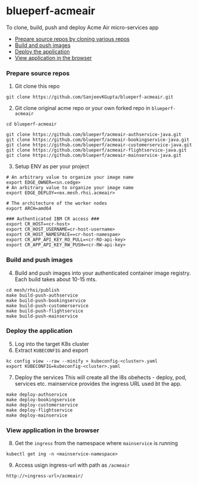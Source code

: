 # blueperf-acmeair

To clone, build, push and deploy Acme Air micro-services app

- [Prepare source repos by cloning various repos](#prepare-source-repos)
- [Build and push images](#build-and-push-images)
- [Deploy the application](#deploy-the-application)
- [View application in the browser](#view-application-in-the-browser)
### Prepare source repos
1. Git clone this repo
```
git clone https://github.com/SanjeevKGupta/blueperf-acmeair.git
```
2. Git clone original acme repo or your own forked repo in `blueperf-acmeair`
```
cd blueperf-acmeair

git clone https://github.com/blueperf/acmeair-authservice-java.git
git clone https://github.com/blueperf/acmeair-bookingservice-java.git
git clone https://github.com/blueperf/acmeair-customerservice-java.git
git clone https://github.com/blueperf/acmeair-flightservice-java.git
git clone https://github.com/blueperf/acmeair-mainservice-java.git
```
3. Setup ENV as per your project
```
# An arbitrary value to organize your image name
export EDGE_OWNER=<sn.cedge>
# An arbitrary value to organize your image name
export EDGE_DEPLOY=<ex.mesh.rhsi.acmeair>

# The architecture of the worker nodes
export ARCH=amd64

### Authenticated IBM CR access ###
export CR_HOST=<cr-host>
export CR_HOST_USERNAME=cr-host-username>
export CR_HOST_NAMESPACE==cr-host-namespae>
export CR_APP_API_KEY_RO_PULL=<cr-RO-api-key>
export CR_APP_API_KEY_RW_PUSH=<cr-RW-api-key>
```
### Build and push images
4. Build and push images into your authenticated container image registry. Each build takes about 10-15 mts. 
```
cd mesh/rhsi/publish
make build-push-authservice
make build-push-bookingservice
make build-push-customerservice
make build-push-flightservice
make build-push-mainservice
```
### Deploy the application
5. Log into the target K8s cluster
6. Extract `KUBECONFIG` and export
```
kc config view --raw --minify > kubeconfig-<cluster>.yaml
export KUBECONFIG=kubeconfig-<cluster>.yaml
```
7. Deploy the services
This will create all the l8s obehects - deploy, pod, services etc. mainservice provides the ingress URL used bt the app.
```
make deploy-authservice
make deploy-bookingservice
make deploy-customerservice
make deploy-flightservice
make deploy-mainservice
```
### View application in the browser
8. Get the `ingress` from the namespace where `mainservice` is running 
```
kubectl get ing -n <mainservice-namespace>
```
9. Access usign ingress-url with path as `/acmeair`
```
http://<ingress-url>/acmeair/
```



